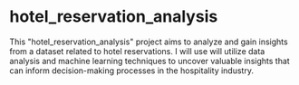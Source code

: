 # hotel_reservation_analysis
This "hotel_reservation_analysis" project aims to analyze and gain insights from a dataset related to hotel reservations. I will use will utilize data analysis and machine learning techniques to uncover valuable insights that can inform decision-making processes in the hospitality industry.
